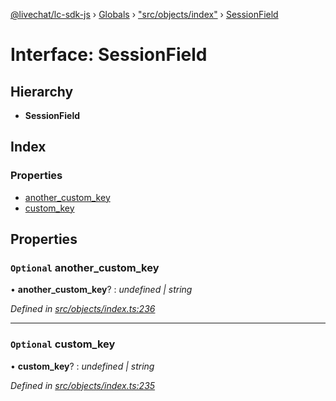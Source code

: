 [@livechat/lc-sdk-js](../README.md) › [Globals](../globals.md) › ["src/objects/index"](../modules/_src_objects_index_.md) › [SessionField](_src_objects_index_.sessionfield.md)

# Interface: SessionField

## Hierarchy

* **SessionField**

## Index

### Properties

* [another_custom_key](_src_objects_index_.sessionfield.md#optional-another_custom_key)
* [custom_key](_src_objects_index_.sessionfield.md#optional-custom_key)

## Properties

### `Optional` another_custom_key

• **another_custom_key**? : *undefined | string*

*Defined in [src/objects/index.ts:236](https://github.com/livechat/lc-sdk-js/blob/efba8ac/src/objects/index.ts#L236)*

___

### `Optional` custom_key

• **custom_key**? : *undefined | string*

*Defined in [src/objects/index.ts:235](https://github.com/livechat/lc-sdk-js/blob/efba8ac/src/objects/index.ts#L235)*
